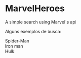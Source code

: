 # MarvelHeroes
A simple search using Marvel's api


Alguns exemplos de busca:

Spider-Man<br>
Iron man<br>
Hulk
